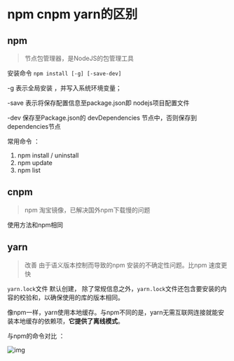 # npm cnpm yarn的区别

## npm 

> 节点包管理器，是NodeJS的包管理工具

安装命令  `npm install [-g] [-save-dev]`

-g 表示全局安装 ，并写入系统环境变量；

-save 表示将保存配置信息至package.json即 nodejs项目配置文件

-dev 保存至Package.json的 devDependencies 节点中，否则保存到 dependencies节点

常用命令 ：

1. npm install / uninstall
2. npm update 
3. npm list 

## cnpm

> npm 淘宝镜像，已解决国外npm下载慢的问题 

使用方法和npm相同 

## yarn

> 改善  由于语义版本控制而导致的npm 安装的不确定性问题。比npm  速度更快

`yarn.lock`文件 默认创建， 除了常规信息之外，`yarn.lock`文件还包含要安装的内容的校验和，以确保使用的库的版本相同。

像npm一样，yarn使用本地缓存。与npm不同的是，yarn无需互联网连接就能安装本地缓存的依赖项，**它提供了离线模式**。

与npm的命令对比 ：

![img](https://gitee.com/youngstory/images/raw/master/img/202112070852063.png)